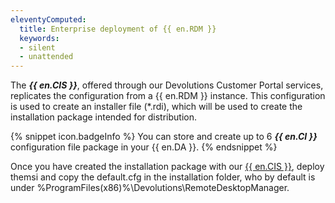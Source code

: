 ```yaml
---
eleventyComputed:
  title: Enterprise deployment of {{ en.RDM }}
  keywords:
  - silent
  - unattended
---
```

The ***{{ en.CIS }}***, offered through our Devolutions Customer Portal services, replicates the configuration from a {{ en.RDM }} instance. This configuration is used to create an installer file (*.rdi), which will be used to create the installation package intended for distribution.

{% snippet icon.badgeInfo %}
You can store and create up to 6 ***{{ en.CI }}*** configuration file package in your {{ en.DA }}.
{% endsnippet %}

Once you have created the installation package with our [{{ en.CIS }}](/rdm/windows/installation/client/custom-installer-service/), deploy themsi and copy the default.cfg in the installation folder, who by default is under %ProgramFiles(x86)%\Devolutions\RemoteDesktopManager.
